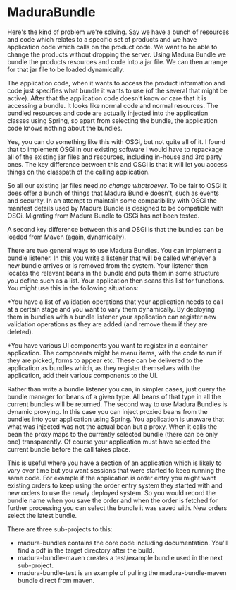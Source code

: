 MaduraBundle
============

Here's the kind of problem we're solving. Say we have a bunch of resources and code which relates to a specific set of products and we have application code which calls on the product code. We want to be able to change the products without dropping the server. Using Madura Bundle we bundle the products resources and code into a jar file. We can then arrange for that jar file to be loaded dynamically.

The application code, when it wants to access the product information and code just specifies what bundle it wants to use (of the several that might be active). After that the application code doesn't know or care that it is accessing a bundle. It looks like normal code and normal resources. The bundled resources and code are actually injected into the application classes using Spring, so apart from selecting the bundle, the application code knows nothing about the bundles.

Yes, you can do something like this with OSGi, but not quite all of it. I found that to implement OSGi in our existing software I would have to repackage all of the existing jar files and resources, including in-house and 3rd party ones. The key difference between this and OSGi is that it will let you access things on the classpath of the calling application.

So all our existing jar files need *no change whatsoever*. To be fair to OSGi it does offer a bunch of things that Madura Bundle doesn't, such as events and security. In an attempt to maintain some compatibility with OSGi the manifest details used by Madura Bundle is designed to be compatible with OSGi. Migrating from Madura Bundle to OSGi has not been tested.

A second key difference between this and OSGi is that the bundles can be loaded from Maven (again, dynamically).

There are two general ways to use Madura Bundles. You can implement a bundle listener. In this you write a listener that will be called whenever a new bundle arrives or is removed from the system. Your listener then locates the relevant beans in the bundle and puts them in some structure you define such as a list. Your application then scans this list for functions. You might use this in the following situations: 

*You have a list of validation operations that your application needs to call at a certain stage and you want to vary them dynamically. By deploying them in bundles with a bundle listener your
application can register new validation operations as they are added (and remove them if they are deleted).

*You have various UI components you want to register in a container application. The components might be menu items, with the code to run if they are picked, forms to appear etc. These can be
delivered to the application as bundles which, as they register themselves with the application, add their various components to the UI.

Rather than write a bundle listener you can, in simpler cases, just query the bundle manager for beans of a given type. All beans of that type in all the current bundles will be returned.
The second way to use Madura Bundles is dynamic proxying. In this case you can inject proxied beans from the bundles into your application using Spring. You application is unaware that what was injected was not the actual bean but a proxy. When it calls the bean the proxy maps to the currently selected bundle (there can be only one) transparently. Of course your application must have selected the current bundle before the call takes place.

This is useful where you have a section of an application which is likely to vary over time but you want sessions that were started to keep running the same code. For example if the application is order entry you might want existing orders to keep using the order entry system they started with and new orders to use the newly deployed system. So you would record the bundle name when you save the order and when the order is fetched for further processing you can select the bundle it was saved with. New orders select the latest bundle.

There are three sub-projects to this:
* madura-bundles contains the core code including documentation. You'll find a pdf in the target directory after the build.
* madura-bundle-maven creates a test/example bundle used in the next sub-project.
* madura-bundle-test is an example of pulling the madura-bundle-maven bundle direct from maven.
